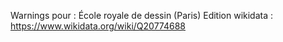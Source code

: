 Warnings pour : École royale de dessin (Paris)
Edition wikidata : https://www.wikidata.org/wiki/Q20774688 

